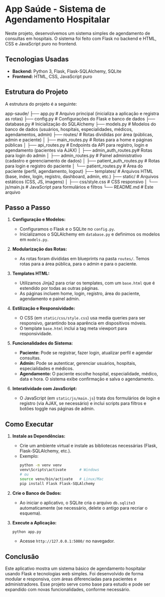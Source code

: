 
# App Saúde - Sistema de Agendamento Hospitalar

Neste projeto, desenvolvemos um sistema simples de agendamento de consultas em hospitais. O sistema foi feito com Flask no backend e HTML, CSS e JavaScript puro no frontend.

## Tecnologias Usadas

- **Backend:** Python 3, Flask, Flask-SQLAlchemy, SQLite
- **Frontend:** HTML, CSS, JavaScript puro

## Estrutura do Projeto

A estrutura do projeto é a seguinte:

app-saude/
├── app.py                  # Arquivo principal (inicializa a aplicação e registra as rotas)
├── config.py               # Configurações do Flask e banco de dados
├── database.py             # Inicialização do SQLAlchemy
├── models.py               # Modelos do banco de dados (usuários, hospitais, especialidades, médicos, agendamentos, admin)
├── routes/                 # Rotas divididas por área (públicas, admin e paciente)
│   ├── main_routes.py      # Rotas para a home e páginas públicas
│   ├── api_routes.py       # Endpoints da API para registro, login e agendamento (pacientes via AJAX)
│   ├── admin_auth_routes.py# Rotas para login do admin
│   ├── admin_routes.py     # Painel administrativo (cadastro e gerenciamento de dados)
│   ├── patient_auth_routes.py # Rotas para login e registro do paciente
│   └── patient_routes.py   # Área do paciente (perfil, agendamento, logout)
├── templates/              # Arquivos HTML (base, index, login, registro, dashboard, admin, etc.)
├── static/                 # Arquivos estáticos (CSS, JS, imagens)
│   ├── css/style.css       # CSS responsivo
│   └── js/main.js          # JavaScript para formulários e filtros
└── README.md               # Este arquivo


## Passo a Passo

1. **Configuração e Modelos:**
   - Configuramos o Flask e o SQLite no `config.py`.
   - Inicializamos o SQLAlchemy em `database.py` e definimos os modelos em `models.py`.

2. **Modularização das Rotas:**
   - As rotas foram divididas em blueprints na pasta `routes/`. Temos rotas para a área pública, para o admin e para o paciente.

3. **Templates HTML:**
   - Utilizamos Jinja2 para criar os templates, com um `base.html` que é estendido por todas as outras páginas.
   - As páginas incluem home, login, registro, área do paciente, agendamento e painel admin.

4. **Estilização e Responsividade:**
   - O CSS (em `static/css/style.css`) usa media queries para ser responsivo, garantindo boa aparência em dispositivos móveis.
   - O template `base.html` inclui a tag meta viewport para responsividade.

5. **Funcionalidades do Sistema:**
   - **Paciente:** Pode se registrar, fazer login, atualizar perfil e agendar consultas.
   - **Admin:** Pode se autenticar, gerenciar usuários, hospitais, especialidades e médicos.
   - **Agendamento:** O paciente escolhe hospital, especialidade, médico, data e hora. O sistema exibe confirmação e salva o agendamento.

6. **Interatividade com JavaScript:**
   - O JavaScript (em `static/js/main.js`) trata dos formulários de login e registro (via AJAX, se necessário) e inclui scripts para filtros e botões toggle nas páginas de admin.

## Como Executar

1. **Instale as Dependências:**
   - Crie um ambiente virtual e instale as bibliotecas necessárias (Flask, Flask-SQLAlchemy, etc.).
   - Exemplo:
     ```bash
     python -m venv venv
     venv\Scripts\activate      # Windows
     # ou
     source venv/bin/activate   # Linux/Mac
     pip install Flask Flask-SQLAlchemy
     ```

2. **Crie o Banco de Dados:**
   - Ao iniciar o aplicativo, o SQLite cria o arquivo `db.sqlite3` automaticamente (se necessário, delete o antigo para recriar o esquema).

3. **Execute a Aplicação:**
   ```bash
   python app.py
   ```
   - Acesse `http://127.0.0.1:5000/` no navegador.

## Conclusão

Este aplicativo mostra um sistema básico de agendamento hospitalar usando Flask e tecnologias web simples. Foi desenvolvido de forma modular e responsiva, com áreas diferenciadas para pacientes e administradores. Esse projeto serve como base para estudo e pode ser expandido com novas funcionalidades, conforme necessário.


